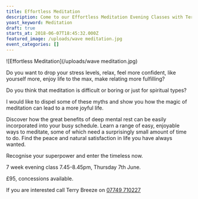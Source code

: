 ```yaml
---
title: Effortless Meditation
description: Come to our Effortless Meditation Evening Classes with Terry Breeze
yoast_keyword: Meditation
draft: true
starts_at: 2018-06-07T18:45:32.000Z
featured_image: /uploads/wave meditation.jpg
event_categories: []
---
```

![Effortless Meditation](/uploads/wave meditation.jpg)

Do you want to drop your stress levels, relax, feel more confident, like yourself more, enjoy life to the max, make relating more fulfilling?

Do you think that meditation is difficult or boring or just for spiritual types?

I would like to dispel some of these myths and show you how the magic of meditation can lead to a more joyful life.

Discover how the great benefits of deep mental rest can be easily incorporated into your busy schedule. Learn a range of easy, enjoyable ways to meditate, some of which need a surprisingly small amount of time to do. Find the peace and natural satisfaction in life you have always wanted.

Recognise your superpower and enter the timeless now.

7 week evening class 7.45-8.45pm, Thursday 7th June.

£95, concessions available.

If you are interested call  Terry Breeze on <a href="tel:+447749710227" >07749 710227</a>
